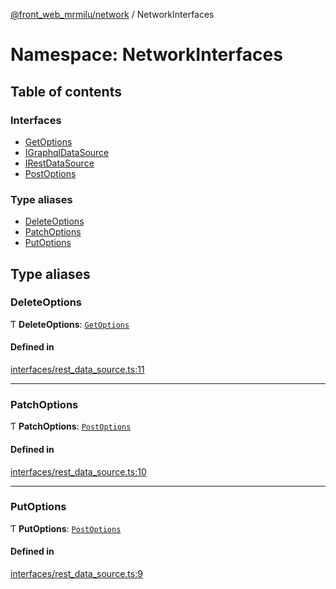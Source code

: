 [@front_web_mrmilu/network](../Network.md) / NetworkInterfaces

# Namespace: NetworkInterfaces

## Table of contents

### Interfaces

- [GetOptions](../interfaces/NetworkInterfaces.GetOptions.md)
- [IGraphqlDataSource](../interfaces/NetworkInterfaces.IGraphqlDataSource.md)
- [IRestDataSource](../interfaces/NetworkInterfaces.IRestDataSource.md)
- [PostOptions](../interfaces/NetworkInterfaces.PostOptions.md)

### Type aliases

- [DeleteOptions](NetworkInterfaces.md#deleteoptions)
- [PatchOptions](NetworkInterfaces.md#patchoptions)
- [PutOptions](NetworkInterfaces.md#putoptions)

## Type aliases

### DeleteOptions

Ƭ **DeleteOptions**: [`GetOptions`](../interfaces/NetworkInterfaces.GetOptions.md)

#### Defined in

[interfaces/rest_data_source.ts:11](https://github.com/mrmilu/front_web_mrmilu/blob/8fc805a/packages/network/src/interfaces/rest_data_source.ts#L11)

___

### PatchOptions

Ƭ **PatchOptions**: [`PostOptions`](../interfaces/NetworkInterfaces.PostOptions.md)

#### Defined in

[interfaces/rest_data_source.ts:10](https://github.com/mrmilu/front_web_mrmilu/blob/8fc805a/packages/network/src/interfaces/rest_data_source.ts#L10)

___

### PutOptions

Ƭ **PutOptions**: [`PostOptions`](../interfaces/NetworkInterfaces.PostOptions.md)

#### Defined in

[interfaces/rest_data_source.ts:9](https://github.com/mrmilu/front_web_mrmilu/blob/8fc805a/packages/network/src/interfaces/rest_data_source.ts#L9)
